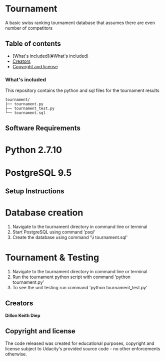 # Tournament
A basic swiss ranking tournament database that assumes there are even number of competitors

## Table of contents

- [What's included](#What's included)
- [Creators](#creators)
- [Copyright and license](#copyright-and-license)

### What's included
This repository contains the python and sql files for the tournament results

```
tournament/
├── tournament.py
├── tournament_test.py
└── tournament.sql
```

## Software Requirements

# Python 2.7.10

# PostgreSQL 9.5


## Setup Instructions

# Database creation

1. Navigate to the tournament directory in command line or terminal
2. Start PostgreSQL using command 'psql'
3. Create the database using command '\i tournament.sql'

# Tournament & Testing

1. Navigate to the tournament directory in command line or terminal
2. Run the tournament python script with command 'python tournament.py'
3. To see the unit testing run command 'python tournament_test.py'


## Creators

**Dillon Keith Diep**


## Copyright and license

The code released was created for educational purposes, copyright and license subject to Udacity's provided source code - no other enforcements otherwise.
